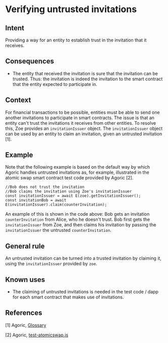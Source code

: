 # Verifying untrusted invitations

## Intent
Providing a way
for an entity to establish trust in the invitation that it receives.

## Consequences
-   The entity that received the invitation is sure that the invitation
    can be trusted. Thus: the invitation is indeed the invitation to the
    smart contract that the entity expected to participate in.

## Context
For financial transactions to be possible, entities must be
able to send one another invitations to participate in smart contracts.
The issue is that an entity can't trust the invitations it receives from
other entities. To resolve this, Zoe provides an `invitationIssuer`
object. The `invitationIssuer` object can be used by an entity to claim
an invitation, given an untrusted invitation [1].

## Example
Note
that the following example is based on the default way by which Agoric
handles untrusted invitations as, for example, illustrated in the atomic
swap smart contract test code provided by Agoric [2].

``` {#invitationIssuer .JavaScript language="JavaScript" caption="Bob uses the invitationIssuer to claim the untrusted counterInvitation" label="invitationIssuer"}
//Bob does not trust the invitation
//Bob claims the invitation using Zoe's invitationIssuer
const invitationIssuer = await E(zoe).getInvitationIssuer();
const invitationBob = await E(invitationIssuer).claim(counterInvitation);
```

An example of this is shown in the code above: Bob gets an invitation
`counterInvitation` from Alice, who he doesn't trust. Bob first gets the
`invitationIssuer` from Zoe, and then claims his invitation by passing
the `invitationIssuer` the untrusted `counterInvitation`. 

## General rule
An untrusted invitation can be turned into a trusted invitation
by claiming it, using the `invitationIssuer` provided by `zoe`.

## Known uses
-   The claiming of untrusted invitations is needed in the test code /
    dapp for each smart contract that makes use of invitations.

## References
[1] Agoric, [Glossary](https://docs.agoric.com/glossary)

[2] Agoric, [test-atomicswap.js](https://github.com/Agoric/agoric-sdk/blob/f29591519809dbadf19db0a26f38704d87429b89/packages/zoe/test/unitTests/contracts/test-atomicSwap.js)